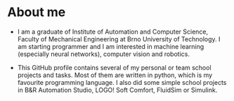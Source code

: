 # About me

+ I am a graduate of Institute of Automation and Computer Science, Faculty of Mechanical Engineering at Brno University of Technology. I am starting programmer and I am interested in machine learning (especially neural networks), computer vision and robotics. 

+ This GitHub profile contains several of my personal or team school projects and tasks. Most of them are written in python, which is my favourite programming language. I also did some simple school projects in B&R Automation Studio, LOGO! Soft Comfort, FluidSim or Simulink. 
